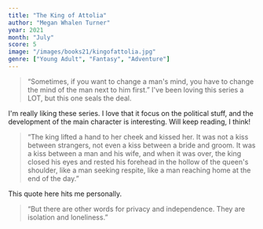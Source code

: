 ```yaml
---
title: "The King of Attolia"
author: "Megan Whalen Turner"
year: 2021
month: "July"
score: 5
image: "/images/books21/kingofattolia.jpg"
genre: ["Young Adult", "Fantasy", "Adventure"]
---
```


> “Sometimes, if you want to change a man's mind, you have to change the mind of the man next to him first.”
> I've been loving this series a LOT, but this one seals the deal.

I'm really liking these series. I love that it focus on the political stuff, and the development of the main character is interesting. Will keep reading, I think!

> “The king lifted a hand to her cheek and kissed her. It was not a kiss between strangers, not even a kiss between a bride and groom. It was a kiss between a man and his wife, and when it was over, the king closed his eyes and rested his forehead in the hollow of the queen's shoulder, like a man seeking respite, like a man reaching home at the end of the day.”

This quote here hits me personally.

> “But there are other words for privacy and independence. They are isolation and loneliness.”
